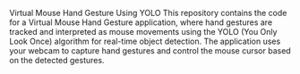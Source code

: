 Virtual Mouse Hand Gesture Using YOLO
This repository contains the code for a Virtual Mouse Hand Gesture application, where hand gestures are tracked and interpreted as mouse movements using the YOLO (You Only Look Once) algorithm for real-time object detection. The application uses your webcam to capture hand gestures and control the mouse cursor based on the detected gestures.
